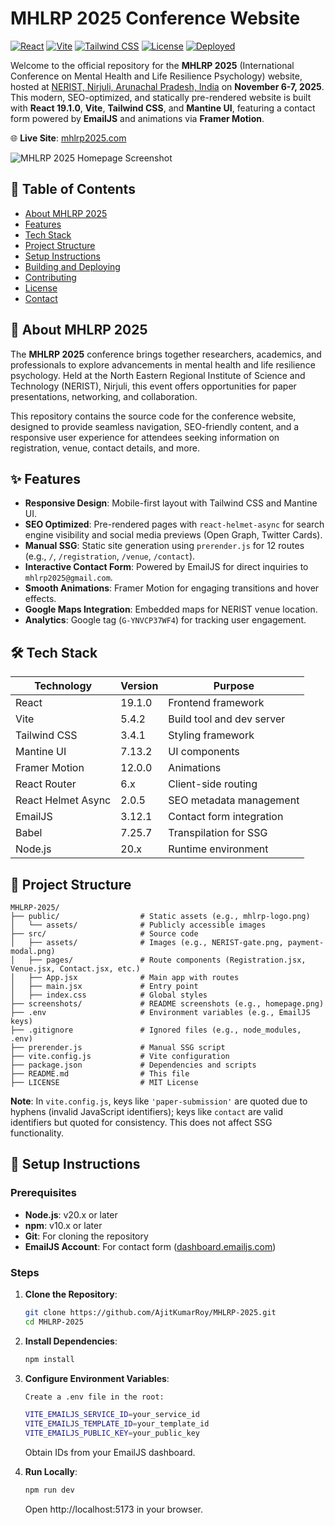 # MHLRP 2025 Conference Website

[![React](https://img.shields.io/badge/React-19.1.0-61DAFB?logo=react)](https://react.dev)
[![Vite](https://img.shields.io/badge/Vite-5.4.8-646CFF?logo=vite)](https://vitejs.dev)
[![Tailwind CSS](https://img.shields.io/badge/Tailwind_CSS-3.4.14-38B2AC?logo=tailwind-css)](https://tailwindcss.com)
[![License](https://img.shields.io/badge/License-MIT-blue)](LICENSE)
[![Deployed](https://img.shields.io/badge/Deployed-Hostinger-FF6C2C)](https://mhlrp2025.com)

Welcome to the official repository for the **MHLRP 2025** (International Conference on Mental Health and Life Resilience Psychology) website, hosted at [NERIST, Nirjuli, Arunachal Pradesh, India](https://www.nerist.ac.in) on **November 6-7, 2025**. This modern, SEO-optimized, and statically pre-rendered website is built with **React 19.1.0**, **Vite**, **Tailwind CSS**, and **Mantine UI**, featuring a contact form powered by **EmailJS** and animations via **Framer Motion**.

🌐 **Live Site**: [mhlrp2025.com](https://mhlrp2025.com)

![MHLRP 2025 Homepage Screenshot](screenshots/homepage.png)

## 📑 Table of Contents
- [About MHLRP 2025](#about-mhlrp-2025)
- [Features](#features)
- [Tech Stack](#tech-stack)
- [Project Structure](#project-structure)
- [Setup Instructions](#setup-instructions)
- [Building and Deploying](#building-and-deploying)
- [Contributing](#contributing)
- [License](#license)
- [Contact](#contact)

## 🧠 About MHLRP 2025

The **MHLRP 2025** conference brings together researchers, academics, and professionals to explore advancements in mental health and life resilience psychology. Held at the North Eastern Regional Institute of Science and Technology (NERIST), Nirjuli, this event offers opportunities for paper presentations, networking, and collaboration.

This repository contains the source code for the conference website, designed to provide seamless navigation, SEO-friendly content, and a responsive user experience for attendees seeking information on registration, venue, contact details, and more.

## ✨ Features

- **Responsive Design**: Mobile-first layout with Tailwind CSS and Mantine UI.
- **SEO Optimized**: Pre-rendered pages with `react-helmet-async` for search engine visibility and social media previews (Open Graph, Twitter Cards).
- **Manual SSG**: Static site generation using `prerender.js` for 12 routes (e.g., `/`, `/registration`, `/venue`, `/contact`).
- **Interactive Contact Form**: Powered by EmailJS for direct inquiries to `mhlrp2025@gmail.com`.
- **Smooth Animations**: Framer Motion for engaging transitions and hover effects.
- **Google Maps Integration**: Embedded maps for NERIST venue location.
- **Analytics**: Google tag (`G-YNVCP37WF4`) for tracking user engagement.

## 🛠 Tech Stack

| Technology           | Version  | Purpose                          |
|----------------------|----------|----------------------------------|
| React                | 19.1.0   | Frontend framework               |
| Vite                 | 5.4.2    | Build tool and dev server        |
| Tailwind CSS         | 3.4.1   | Styling framework                |
| Mantine UI            | 7.13.2  | UI components                    |
| Framer Motion        | 12.0.0   | Animations                       |
| React Router         | 6.x     | Client-side routing              |
| React Helmet Async   | 2.0.5   | SEO metadata management          |
| EmailJS              | 3.12.1   | Contact form integration   |
| Babel                | 7.25.7   | Transpilation for SSG            |
| Node.js              | 20.x     | Runtime environment              |

## 📂 Project Structure
```
MHLRP-2025/
├── public/                  # Static assets (e.g., mhlrp-logo.png)
│   └── assets/              # Publicly accessible images
├── src/                     # Source code
│   ├── assets/              # Images (e.g., NERIST-gate.png, payment-modal.png)
│   ├── pages/               # Route components (Registration.jsx, Venue.jsx, Contact.jsx, etc.)
│   ├── App.jsx              # Main app with routes
│   ├── main.jsx             # Entry point
│   ├── index.css            # Global styles
├── screenshots/             # README screenshots (e.g., homepage.png)
├── .env                     # Environment variables (e.g., EmailJS keys)
├── .gitignore               # Ignored files (e.g., node_modules, .env)
├── prerender.js             # Manual SSG script
├── vite.config.js           # Vite configuration
├── package.json             # Dependencies and scripts
├── README.md                # This file
├── LICENSE                  # MIT License
```


**Note**: In `vite.config.js`, keys like `'paper-submission'` are quoted due to hyphens (invalid JavaScript identifiers); keys like `contact` are valid identifiers but quoted for consistency. This does not affect SSG functionality.

## 🚀 Setup Instructions

### Prerequisites
- **Node.js**: v20.x or later
- **npm**: v10.x or later
- **Git**: For cloning the repository
- **EmailJS Account**: For contact form ([dashboard.emailjs.com](https://dashboard.emailjs.com))

### Steps
1. **Clone the Repository**:
   ```bash
   git clone https://github.com/AjitKumarRoy/MHLRP-2025.git
   cd MHLRP-2025

2. **Install Dependencies**:
    ```bash
    npm install
3. **Configure Environment Variables**:
    ```bash
    Create a .env file in the root:

    VITE_EMAILJS_SERVICE_ID=your_service_id
    VITE_EMAILJS_TEMPLATE_ID=your_template_id
    VITE_EMAILJS_PUBLIC_KEY=your_public_key
    ```

    Obtain IDs from your EmailJS dashboard.
4. **Run Locally**:
    ```bash
    npm run dev
    ```
    Open http://localhost:5173 in your browser.